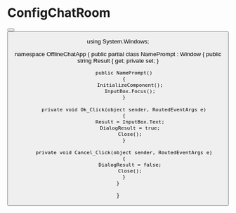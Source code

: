 # ConfigChatRoom


<Window x:Class="OfflineChatApp.NamePrompt"
        xmlns="http://schemas.microsoft.com/winfx/2006/xaml/presentation"
        xmlns:x="http://schemas.microsoft.com/winfx/2006/xaml"
        Title="Name New Chat" Height="150" Width="300" WindowStartupLocation="CenterOwner">
    <StackPanel Margin="10">
        <TextBlock Text="Enter chat room name:" Margin="0,0,0,10"/>
        <TextBox x:Name="InputBox" Margin="0,0,0,10"/>
        <StackPanel Orientation="Horizontal" HorizontalAlignment="Right">
            <Button Content="OK" Width="60" Margin="5" Click="Ok_Click"/>
            <Button Content="Cancel" Width="60" Margin="5" Click="Cancel_Click"/>
        </StackPanel>
    </StackPanel>
</Window>



using System.Windows;

namespace OfflineChatApp
{
    public partial class NamePrompt : Window
    {
        public string Result { get; private set; }

        public NamePrompt()
        {
            InitializeComponent();
            InputBox.Focus();
        }

        private void Ok_Click(object sender, RoutedEventArgs e)
        {
            Result = InputBox.Text;
            DialogResult = true;
            Close();
        }

        private void Cancel_Click(object sender, RoutedEventArgs e)
        {
            DialogResult = false;
            Close();
        }
    }
}



